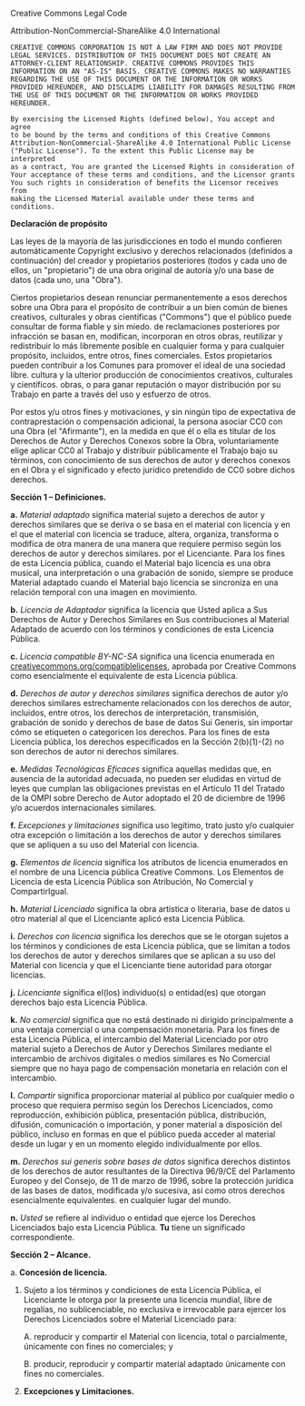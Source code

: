 Creative Commons Legal Code

Attribution-NonCommercial-ShareAlike 4.0 International

    CREATIVE COMMONS CORPORATION IS NOT A LAW FIRM AND DOES NOT PROVIDE
    LEGAL SERVICES. DISTRIBUTION OF THIS DOCUMENT DOES NOT CREATE AN
    ATTORNEY-CLIENT RELATIONSHIP. CREATIVE COMMONS PROVIDES THIS
    INFORMATION ON AN "AS-IS" BASIS. CREATIVE COMMONS MAKES NO WARRANTIES
    REGARDING THE USE OF THIS DOCUMENT OR THE INFORMATION OR WORKS
    PROVIDED HEREUNDER, AND DISCLAIMS LIABILITY FOR DAMAGES RESULTING FROM
    THE USE OF THIS DOCUMENT OR THE INFORMATION OR WORKS PROVIDED
    HEREUNDER.

    By exercising the Licensed Rights (defined below), You accept and agree 
    to be bound by the terms and conditions of this Creative Commons 
    Attribution-NonCommercial-ShareAlike 4.0 International Public License 
    ("Public License"). To the extent this Public License may be interpreted 
    as a contract, You are granted the Licensed Rights in consideration of 
    Your acceptance of these terms and conditions, and the Licensor grants 
    You such rights in consideration of benefits the Licensor receives from 
    making the Licensed Material available under these terms and conditions.

**Declaración de propósito**

Las leyes de la mayoría de las jurisdicciones en todo el mundo confieren automáticamente
Copyright exclusivo y derechos relacionados (definidos a continuación) del creador
y propietarios posteriores (todos y cada uno de ellos, un "propietario") de una obra original de
autoría y/o una base de datos (cada uno, una "Obra").

Ciertos propietarios desean renunciar permanentemente a esos derechos sobre una Obra para
el propósito de contribuir a un bien común de bienes creativos, culturales y
obras científicas ("Commons") que el público puede consultar de forma fiable y sin miedo.
de reclamaciones posteriores por infracción se basan en, modifican, incorporan en otros
obras, reutilizar y redistribuir lo más libremente posible en cualquier forma
y para cualquier propósito, incluidos, entre otros, fines comerciales.
Estos propietarios pueden contribuir a los Comunes para promover el ideal de una sociedad libre.
cultura y la ulterior producción de conocimientos creativos, culturales y científicos.
obras, o para ganar reputación o mayor distribución por su Trabajo en
parte a través del uso y esfuerzo de otros.

Por estos y/u otros fines y motivaciones, y sin ningún tipo de
expectativa de contraprestación o compensación adicional, la persona
asociar CC0 con una Obra (el "Afirmante"), en la medida en que él o ella
es titular de los Derechos de Autor y Derechos Conexos sobre la Obra, voluntariamente
elige aplicar CC0 al Trabajo y distribuir públicamente el Trabajo bajo su
términos, con conocimiento de sus derechos de autor y derechos conexos en el
Obra y el significado y efecto jurídico pretendido de CC0 sobre dichos derechos.

**Sección 1 – Definiciones.**

**a.** *Material adaptado* significa material sujeto a derechos de autor y derechos similares 
que se deriva o se basa en el material con licencia y en el que el material con licencia se 
traduce, altera, organiza, transforma o modifica de otra manera de una manera que requiere 
permiso según los derechos de autor y derechos similares. por el Licenciante. Para los fines 
de esta Licencia pública, cuando el Material bajo licencia es una obra musical, una interpretación 
o una grabación de sonido, siempre se produce Material adaptado cuando el Material bajo licencia se 
sincroniza en una relación temporal con una imagen en movimiento.

**b.** *Licencia de Adaptador* significa la licencia que Usted aplica a Sus Derechos de Autor y Derechos 
Similares en Sus contribuciones al Material Adaptado de acuerdo con los términos y condiciones de esta Licencia Pública.

**c.** *Licencia compatible BY-NC-SA* significa una licencia enumerada en [creativecommons.org/compatiblelicenses](creativecommons.org/compatiblelicenses "Title"), 
aprobada por Creative Commons como esencialmente el equivalente de esta Licencia pública.

**d.** *Derechos de autor y derechos similares* significa derechos de autor y/o derechos similares 
estrechamente relacionados con los derechos de autor, incluidos, entre otros, los derechos de interpretación, 
transmisión, grabación de sonido y derechos de base de datos Sui Generis, sin importar cómo se etiqueten o 
categoricen los derechos. Para los fines de esta Licencia pública, los derechos especificados en la Sección 
2(b)(1)-(2) no son derechos de autor ni derechos similares.

**e.** *Medidas Tecnológicas Eficaces* significa aquellas medidas que, en ausencia de la autoridad adecuada, 
no pueden ser eludidas en virtud de leyes que cumplan las obligaciones previstas en el Artículo 11 del Tratado 
de la OMPI sobre Derecho de Autor adoptado el 20 de diciembre de 1996 y/o acuerdos internacionales similares.

**f.** *Excepciones y limitaciones* significa uso legítimo, trato justo y/o cualquier otra excepción o limitación 
a los derechos de autor y derechos similares que se apliquen a su uso del Material con licencia.

**g.** *Elementos de licencia* significa los atributos de licencia enumerados en el nombre de una Licencia pública 
Creative Commons. Los Elementos de Licencia de esta Licencia Pública son Atribución, No Comercial y CompartirIgual.

**h.** *Material Licenciado* significa la obra artística o literaria, base de datos u otro material al que el Licenciante 
aplicó esta Licencia Pública.

**i.** *Derechos con licencia* significa los derechos que se le otorgan sujetos a los términos y condiciones de esta 
Licencia pública, que se limitan a todos los derechos de autor y derechos similares que se aplican a su uso del Material 
con licencia y que el Licenciante tiene autoridad para otorgar licencias.

**j.** *Licenciante* significa el(los) individuo(s) o entidad(es) que otorgan derechos bajo esta Licencia Pública.

**k.** *No comercial* significa que no está destinado ni dirigido principalmente a una ventaja comercial o una compensación 
monetaria. Para los fines de esta Licencia Pública, el intercambio del Material Licenciado por otro material sujeto a Derechos 
de Autor y Derechos Similares mediante el intercambio de archivos digitales o medios similares es No Comercial siempre que no 
haya pago de compensación monetaria en relación con el intercambio.

**l.** *Compartir* significa proporcionar material al público por cualquier medio o proceso que requiera permiso según los 
Derechos Licenciados, como reproducción, exhibición pública, presentación pública, distribución, difusión, comunicación o 
importación, y poner material a disposición del público, incluso en formas en que el público pueda acceder al material desde 
un lugar y en un momento elegido individualmente por ellos.

**m.** *Derechos sui generis sobre bases de datos* significa derechos distintos de los derechos de autor resultantes de la 
Directiva 96/9/CE del Parlamento Europeo y del Consejo, de 11 de marzo de 1996, sobre la protección jurídica de las bases de 
datos, modificada y/o sucesiva, así como otros derechos esencialmente equivalentes. en cualquier lugar del mundo.

**n.** *Usted* se refiere al individuo o entidad que ejerce los Derechos Licenciados bajo esta Licencia Pública. **Tu** tiene 
un significado correspondiente.

**Sección 2 – Alcance.**

a. **Concesión de licencia.**

 1. Sujeto a los términos y condiciones de esta Licencia Pública, el Licenciante le otorga por la presente una licencia 
    mundial, libre de regalías, no sublicenciable, no exclusiva e irrevocable para ejercer los Derechos Licenciados sobre 
    el Material Licenciado para:

      A. reproducir y compartir el Material con licencia, total o parcialmente, 
         únicamente con fines no comerciales; y

      B. producir, reproducir y compartir material adaptado 
         únicamente con fines no comerciales.

 2. **Excepciones y Limitaciones.**




     
